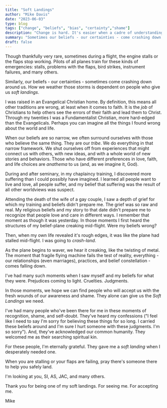 ```yaml
---
title: "Soft Landings"
author: "Mike Davis"
date: "2023-06-03"
type: blog
tags: ["change", "beliefs", "bias", "certainty","shame"]
description: "Change is hard. It's easier when a cadre of understanding and gentle people come alongside us to make it easier."
summary: "Sometimes our beliefs - our certainties - come crashing down around us. How we weather those storms is dependent on the people..."
draft: false
---
```

Though thankfully very rare, sometimes during a flight, the engine stalls or the flaps stop working. Pilots of all planes train for these kinds of emergencies: stalls, problems with the flaps, bird strikes, instrument failures, and many others. 

Similarly, our beliefs - our certainties - sometimes come crashing down around us. How we weather those storms is dependent on people who give us *soft landings*.

I was raised in an Evangelical Christian home. By definition, this means all other traditions are wrong, at least when it comes to faith. It is the *job* of Christians to help others see the errors of their faith and lead them to Christ. Through my twenties I was a Fundamentalist Christian, more hard-edged than the Evangelicals. Perhaps you can imagine all the things I found wrong about the world and life. 

When our beliefs are so narrow, we often surround ourselves with those who believe the same thing. They are our *tribe*. We do everything in that narrow framework. We shut ourselves off from experiences that might connect us with others, with new ideas, and with a whole world of new stories and behaviors. Those who have different preferences in love, faith, and life choices are *anathema* to us (and, as we imagine it, God). 

During and after seminary, in my chaplaincy training, I discovered more suffering than I could possibly have imagined. I learned all people want to live and love, all people suffer, and my belief that suffering was the result of all other worldviews was suspect. 

Attending the death of the wife of a gay couple, I saw a depth of grief for which my training and beliefs didn't prepare me. The grief was so raw and real. My religious beliefs and my story to that date didn't prepare me to recognize that people love and care in different ways. I remember that moment as though it was yesterday. In those moments I first heard the structures of my belief-plane creaking mid-flight. Were my beliefs wrong?

Then, when my own life revealed it's rough edges, it was like the plane had stalled mid-flight. I was going to *crash-land*. 

As the plane begins to waver, we hear it creaking, like the twisting of metal. The moment that fragile flying machine fails the test of reality, everything - our relationships (even marriages), practices, and belief constellation - comes falling down. 

I've had many such moments when I saw myself and my beliefs for what they were. Prejudices coming to light. Cruelties. Judgments. 

In those moments, we hope we can find people who will accept us with the fresh wounds of our awareness and shame. They alone can give us the *Soft Landings* we need. 

I've had many people who've been there for me in these moments of recognition, shame, and self-doubt. They've heard my confessions ("I feel like I need to say I'm sorry for believing these things for so long. I carried these beliefs around and I'm sure I hurt someone with these judgments. I'm so sorry"). And, they've acknowledged our common humanity. They welcomed me as their searching spiritual kin. 

For these people, I'm eternally grateful. They gave me a *soft landing* when I desperately needed one. 

When you are stalling or your flaps are failing, pray there's someone there to help you safely land.

I'm looking at you, SI, AS, JAC, and many others.

Thank you for being one of my soft landings. For seeing me. For accepting me. 

Mike 

